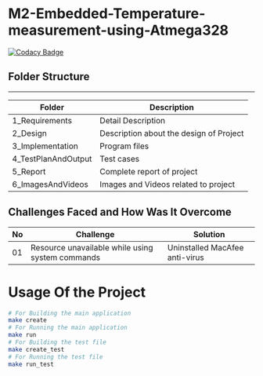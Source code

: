 # M2-Embedded-Temperature-measurement-using-Atmega328

[![Codacy Badge](https://app.codacy.com/project/badge/Grade/50d64e0288ea4df4b8176519e2730341)](https://www.codacy.com/gh/aartibhagat/M2-Embedded_Temperature-measurement-using-Atmega328/dashboard?utm_source=github.com&amp;utm_medium=referral&amp;utm_content=aartibhagat/M2-Embedded_Temperature-measurement-using-Atmega328&amp;utm_campaign=Badge_Grade)

## Folder Structure

---

| Folder            | Description                                  |
| ----------------- | -------------------------------------------- |
| 1_Requirements    | Detail Description                           |
| 2_Design          | Description about the design of Project      |
| 3_Implementation  | Program files                                |
|4_TestPlanAndOutput| Test cases                                   |
| 5_Report          | Complete report of project                   |
| 6_ImagesAndVideos | Images and Videos related to project         |

## Challenges Faced and How Was It Overcome
| No |Challenge  | Solution
|--|--|--|
| 01 |Resource unavailable while using system commands  | Uninstalled MacAfee anti-virus  |

# Usage Of the Project
```sh
# For Building the main application
make create
# For Running the main application
make run
# For Building the test file
make create_test
# For Running the test file
make run_test
```
